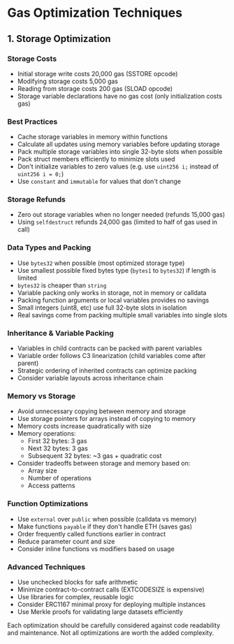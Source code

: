 # Gas Optimization Techniques

## 1. Storage Optimization

### Storage Costs
- Initial storage write costs 20,000 gas (SSTORE opcode)
- Modifying storage costs 5,000 gas
- Reading from storage costs 200 gas (SLOAD opcode)
- Storage variable declarations have no gas cost (only initialization costs gas)

### Best Practices
- Cache storage variables in memory within functions
- Calculate all updates using memory variables before updating storage
- Pack multiple storage variables into single 32-byte slots when possible
- Pack struct members efficiently to minimize slots used
- Don't initialize variables to zero values (e.g. use `uint256 i;` instead of `uint256 i = 0;`)
- Use `constant` and `immutable` for values that don't change

### Storage Refunds
- Zero out storage variables when no longer needed (refunds 15,000 gas)
- Using `selfdestruct` refunds 24,000 gas (limited to half of gas used in call)

### Data Types and Packing
- Use `bytes32` when possible (most optimized storage type)
- Use smallest possible fixed bytes type (`bytes1` to `bytes32`) if length is limited
- `bytes32` is cheaper than `string`
- Variable packing only works in storage, not in memory or calldata
- Packing function arguments or local variables provides no savings
- Small integers (uint8, etc) use full 32-byte slots in isolation
- Real savings come from packing multiple small variables into single slots

### Inheritance & Variable Packing
- Variables in child contracts can be packed with parent variables
- Variable order follows C3 linearization (child variables come after parent)
- Strategic ordering of inherited contracts can optimize packing
- Consider variable layouts across inheritance chain

### Memory vs Storage
- Avoid unnecessary copying between memory and storage
- Use storage pointers for arrays instead of copying to memory
- Memory costs increase quadratically with size
- Memory operations:
  - First 32 bytes: 3 gas
  - Next 32 bytes: 3 gas
  - Subsequent 32 bytes: ~3 gas + quadratic cost
- Consider tradeoffs between storage and memory based on:
  - Array size
  - Number of operations
  - Access patterns

### Function Optimizations
- Use `external` over `public` when possible (calldata vs memory)
- Make functions `payable` if they don't handle ETH (saves gas)
- Order frequently called functions earlier in contract
- Reduce parameter count and size
- Consider inline functions vs modifiers based on usage

### Advanced Techniques
- Use unchecked blocks for safe arithmetic
- Minimize contract-to-contract calls (EXTCODESIZE is expensive)
- Use libraries for complex, reusable logic
- Consider ERC1167 minimal proxy for deploying multiple instances
- Use Merkle proofs for validating large datasets efficiently

Each optimization should be carefully considered against code readability and maintenance. Not all optimizations are worth the added complexity.
